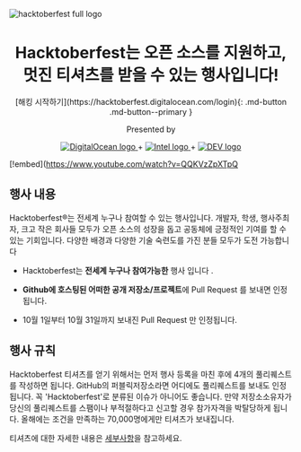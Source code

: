 ![hacktoberfest full logo](https://hacktoberfest.digitalocean.com/assets/HF-full-logo-b05d5eb32b3f3ecc9b2240526104cf4da3187b8b61963dd9042fdc2536e4a76c.svg)

<center>
   <h1> Hacktoberfest는 오픈 소스를 지원하고, <br/> 멋진 티셔츠를 받을 수 있는 행사입니다! </h1>
   [해킹 시작하기](https://hacktoberfest.digitalocean.com/login){: .md-button .md-button--primary }
   <div class="presented-by">
      <p>Presented by</p>
      <a href="https://www.digitalocean.com">
      <img alt="DigitalOcean logo" class="header-do-logo" src="https://hacktoberfest.digitalocean.com/assets/DO-light-logo-fdb58b299fac857103d1466318e6936c1389094134ea35ae1b98c91a1be87d48.svg">
      </a> + 
      <a href="/intel.pdf" download="">
      <img alt="Intel logo" class="header-intel-logo" src="https://hacktoberfest.digitalocean.com/assets/intel-light-logo-99051e849bd682960174271f84934585145aa5edcadd7b6961c06028388ba1b2.svg">
      </a> + 
      <a href="https://github.com/forem/forem">
      <img alt="DEV logo" class="header-dev-logo" src="https://hacktoberfest.digitalocean.com/assets/dev-light-logo-f97e147f20a5643bafada9325ffc0c858c2372dc770113a30db9b1ebac4d66af.svg">
      </a>
   </div>
</center>

[!embed](https://www.youtube.com/watch?v=QQKVzZpXTpQ

## 행사 내용

Hacktoberfest®는 전세계 누구나 참여할 수 있는 행사입니다. 개발자, 학생, 행사주최자, 크고 작은 회사들 모두가 오픈 소스의 성장을 돕고 공동체에 긍정적인 기여를 할 수 있는 기회입니다. 다양한 배경과 다양한 기술 숙련도를 가진 분들 모두가 도전 가능합니다

- Hacktoberfest는 **전세계 누구나 참여가능한** 행사 입니다 .

- **Github에 호스팅된 어떠한 공개 저장소/프로젝트**에 Pull Request 를 보내면 인정됩니다.

- 10월 1일부터 10월 31일까지 보내진 Pull Request 만 인정됩니다.

## 행사 규칙

Hacktoberfest 티셔츠를 얻기 위해서는 먼저 행사 등록을 마친 후에 4개의 풀리퀘스트를 작성하면 됩니다. GitHub의 퍼블릭저장소라면 어디에도 풀리퀘스트를 보내도 인정됩니다. 꼭 'Hacktoberfest'로 분류된 이슈가 아니어도 좋습니다. 만약 저장소소유자가 당신의 풀리퀘스트를 스팸이나 부적절하다고 신고할 경우 참가자격을 박탈당하게 됩니다. 올해에는 조건을 만족하는 70,000명에게만 티셔츠가 보내집니다.

티셔츠에 대한 자세한 내용은 [세부사항](https://hacktoberfest.digitalocean.com/details)을 참고하세요.
